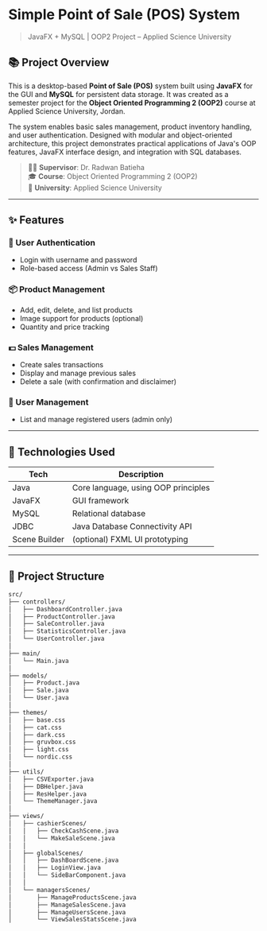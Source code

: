 # Simple Point of Sale (POS) System  
> JavaFX + MySQL | OOP2 Project – Applied Science University

## 📚 Project Overview

This is a desktop-based **Point of Sale (POS)** system built using **JavaFX** for the GUI and **MySQL** for persistent data storage. It was created as a semester project for the **Object Oriented Programming 2 (OOP2)** course at Applied Science University, Jordan.

The system enables basic sales management, product inventory handling, and user authentication. Designed with modular and object-oriented architecture, this project demonstrates practical applications of Java's OOP features, JavaFX interface design, and integration with SQL databases.

> 🧑‍🏫 **Supervisor**: Dr. Radwan Batieha  
> 🎓 **Course**: Object Oriented Programming 2 (OOP2)  
> 🏫 **University**: Applied Science University

---

## ✨ Features

### 🔐 User Authentication
- Login with username and password
- Role-based access (Admin vs Sales Staff)

### 📦 Product Management
- Add, edit, delete, and list products
- Image support for products (optional)
- Quantity and price tracking

### 💵 Sales Management
- Create sales transactions
- Display and manage previous sales
- Delete a sale (with confirmation and disclaimer)

### 🧑 User Management
- List and manage registered users (admin only)

---

## 🧰 Technologies Used

| Tech          | Description                                |
|---------------|--------------------------------------------|
| Java          | Core language, using OOP principles        |
| JavaFX        | GUI framework                              |
| MySQL         | Relational database                        |
| JDBC          | Java Database Connectivity API             |
| Scene Builder | (optional) FXML UI prototyping             |

---

## 📁 Project Structure

```bash
src/
├── controllers/
│   ├── DashboardController.java
│   ├── ProductController.java
│   ├── SaleController.java
│   ├── StatisticsController.java
│   └── UserController.java
│
├── main/
│   └── Main.java
│
├── models/
│   ├── Product.java
│   ├── Sale.java
│   └── User.java
│
├── themes/
│   ├── base.css
│   ├── cat.css
│   ├── dark.css
│   ├── gruvbox.css
│   ├── light.css
│   └── nordic.css
│
├── utils/
│   ├── CSVExporter.java
│   ├── DBHelper.java
│   ├── ResHelper.java
│   └── ThemeManager.java
│
├── views/
│   ├── cashierScenes/
│   │   ├── CheckCashScene.java
│   │   └── MakeSaleScene.java
│   │
│   ├── globalScenes/
│   │   ├── DashBoardScene.java
│   │   ├── LoginView.java
│   │   └── SideBarComponent.java
│   │
│   └── managersScenes/
│       ├── ManageProductsScene.java
│       ├── ManageSalesScene.java
│       ├── ManageUsersScene.java
│       └── ViewSalesStatsScene.java
